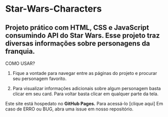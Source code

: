 # Star-Wars-Characters
## Projeto prático com HTML, CSS e JavaScript consumindo API do Star Wars. Esse projeto traz diversas informações sobre personagens da franquia. 

COMO USAR?

1. Fique a vontade para navegar entre as páginas do projeto e procurar seu personagem favorito.

2. Para visualizar informações adicionais sobre algum personagem basta clicar em seu card. Para voltar basta clicar em qualquer parte da tela.

Este site está hospedato no **GitHub Pages.** Para acessá-lo [clique aqui]
Em caso de ERRO ou BUG, abra uma issue em nosso repositório.
